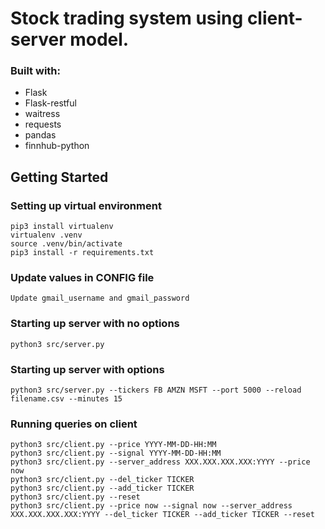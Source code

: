 # Stock trading system using client-server model. 

### Built with:
- Flask
- Flask-restful
- waitress
- requests
- pandas
- finnhub-python

## Getting Started

### Setting up virtual environment
    pip3 install virtualenv
    virtualenv .venv
    source .venv/bin/activate
    pip3 install -r requirements.txt

### Update values in CONFIG file

    Update gmail_username and gmail_password

### Starting up server with no options
    python3 src/server.py

### Starting up server with options
    python3 src/server.py --tickers FB AMZN MSFT --port 5000 --reload filename.csv --minutes 15

### Running queries on client
    python3 src/client.py --price YYYY-MM-DD-HH:MM
    python3 src/client.py --signal YYYY-MM-DD-HH:MM
    python3 src/client.py --server_address XXX.XXX.XXX.XXX:YYYY --price now
    python3 src/client.py --del_ticker TICKER
    python3 src/client.py --add_ticker TICKER
    python3 src/client.py --reset
    python3 src/client.py --price now --signal now --server_address XXX.XXX.XXX.XXX:YYYY --del_ticker TICKER --add_ticker TICKER --reset
